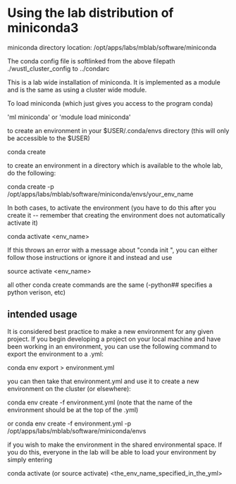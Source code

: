 # Using the lab distribution of miniconda3

miniconda directory location:
/opt/apps/labs/mblab/software/miniconda

  The conda config file is softlinked from the above filepath ./wustl_cluster_config to ../condarc

This is a lab wide installation of miniconda. It is implemented as a module and is the same as using a cluster wide module.

To load miniconda (which just gives you access to the program conda)

'ml miniconda' or 'module load miniconda'

to create an environment in your $USER/.conda/envs directory (this will only be accessible to the $USER)

conda create <env name>

to create an environment in a directory which is available to the whole lab, do the following:

conda create -p /opt/apps/labs/mblab/software/miniconda/envs/your_env_name

In both cases, to activate the environment (you have to do this after you create it -- remember that creating the environment does not automatically activate it)

conda activate <env_name> 

If this throws an error with a message about "conda init <shell>", you can either follow those instructions or ignore it and instead and use

source activate <env_name>

all other conda create commands are the same (-python## specifies a python verison, etc)

## intended usage

It is considered best practice to make a new environment for any given project. If you begin developing a project on your local machine and have been working in an environment, you can use the following command to export the environment to a .yml:

conda env export > environment.yml

you can then take that environment.yml and use it to create a new environment on the cluster (or elsewhere):

conda env create -f environment.yml (note that the name of the environment should be at the top of the .yml)

or conda env create -f environment.yml -p /opt/apps/labs/mblab/software/miniconda/envs

if you wish to make the environment in the shared environmental space. If you do this, everyone in the lab will be able to load your environment by simply entering

conda activate (or source activate) <the_env_name_specified_in_the_yml>
